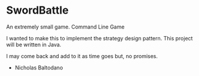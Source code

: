 # SwordBattle
An extremely small game. Command Line Game



I wanted to make this to implement the strategy design pattern.
This project will be written in Java. 

I may come back and add to it as time goes but, no promises.

- Nicholas Baltodano
